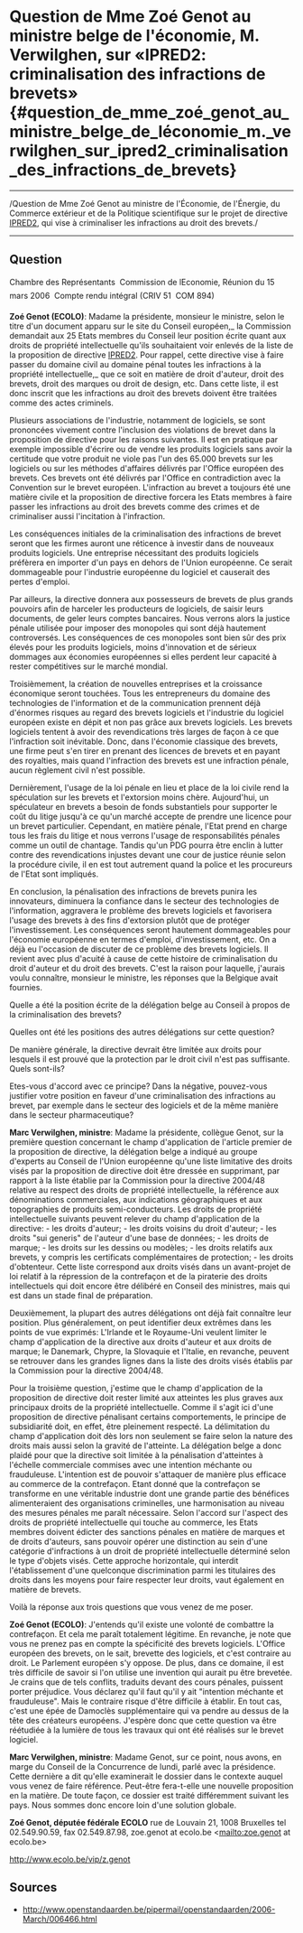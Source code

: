 # Question de Mme Zoé Genot au ministre belge de l\'économie, M. Verwilghen, sur «IPRED2: criminalisation des infractions de brevets» {#question_de_mme_zoé_genot_au_ministre_belge_de_léconomie_m._verwilghen_sur_ipred2_criminalisation_des_infractions_de_brevets}

------------------------------------------------------------------------

/Question de Mme Zoé Genot au ministre de l\'Économie, de l\'Énergie, du
Commerce extérieur et de la Politique scientifique sur le projet de
directive [IPRED2](IPRED2 "wikilink"), qui vise à criminaliser les
infractions au droit des brevets./

------------------------------------------------------------------------

## Question

Chambre des Représentants  Commission de lEconomie, Réunion du 15 mars
2006  Compte rendu intégral (CRIV 51  COM 894)

**Zoé Genot (ECOLO)**: Madame la présidente, monsieur le ministre, selon
le titre d\'un document apparu sur le site du Conseil européen,\_ la
Commission demandait aux 25 Etats membres du Conseil leur position
écrite quant aux droits de propriété intellectuelle qu\'ils souhaitaient
voir enlevés de la liste de la proposition de directive
[IPRED2](IPRED2 "wikilink"). Pour rappel, cette directive vise à faire
passer du domaine civil au domaine pénal toutes les infractions à la
propriété intellectuelle,\_ que ce soit en matière de droit d\'auteur,
droit des brevets, droit des marques ou droit de design, etc. Dans cette
liste, il est donc inscrit que les infractions au droit des brevets
doivent être traitées comme des actes criminels.

Plusieurs associations de l\'industrie, notamment de logiciels, se sont
prononcées vivement contre l\'inclusion des violations de brevet dans la
proposition de directive pour les raisons suivantes. Il est en pratique
par exemple impossible d\'écrire ou de vendre les produits logiciels
sans avoir la certitude que votre produit ne viole pas l\'un des 65.000
brevets sur les logiciels ou sur les méthodes d\'affaires délivrés par
l\'Office européen des brevets. Ces brevets ont été délivrés par
l\'Office en contradiction avec la Convention sur le brevet européen.
L\'infraction au brevet a toujours été une matière civile et la
proposition de directive forcera les Etats membres à faire passer les
infractions au droit des brevets comme des crimes et de criminaliser
aussi l\'incitation à l\'infraction.

Les conséquences initiales de la criminalisation des infractions de
brevet seront que les firmes auront une réticence à investir dans de
nouveaux produits logiciels. Une entreprise nécessitant des produits
logiciels préfèrera en importer d\'un pays en dehors de l\'Union
européenne. Ce serait dommageable pour l\'industrie européenne du
logiciel et causerait des pertes d\'emploi.

Par ailleurs, la directive donnera aux possesseurs de brevets de plus
grands pouvoirs afin de harceler les producteurs de logiciels, de saisir
leurs documents, de geler leurs comptes bancaires. Nous verrons alors la
justice pénale utilisée pour imposer des monopoles qui sont déjà
hautement controversés. Les conséquences de ces monopoles sont bien sûr
des prix élevés pour les produits logiciels, moins d\'innovation et de
sérieux dommages aux économies européennes si elles perdent leur
capacité à rester compétitives sur le marché mondial.

Troisièmement, la création de nouvelles entreprises et la croissance
économique seront touchées. Tous les entrepreneurs du domaine des
technologies de l\'information et de la communication prennent déjà
d\'énormes risques au regard des brevets logiciels et l\'industrie du
logiciel européen existe en dépit et non pas grâce aux brevets
logiciels. Les brevets logiciels tentent à avoir des revendications très
larges de façon à ce que l\'infraction soit inévitable. Donc, dans
l\'économie classique des brevets, une firme peut s\'en tirer en prenant
des licences de brevets et en payant des royalties, mais quand
l\'infraction des brevets est une infraction pénale, aucun règlement
civil n\'est possible.

Dernièrement, l\'usage de la loi pénale en lieu et place de la loi
civile rend la spéculation sur les brevets et l\'extorsion moins chère.
Aujourd\'hui, un spéculateur en brevets a besoin de fonds substantiels
pour supporter le coût du litige jusqu\'à ce qu\'un marché accepte de
prendre une licence pour un brevet particulier. Cependant, en matière
pénale, l\'Etat prend en charge tous les frais du litige et nous verrons
l\'usage de responsabilités pénales comme un outil de chantage. Tandis
qu\'un PDG pourra être enclin à lutter contre des revendications
injustes devant une cour de justice réunie selon la procédure civile, il
en est tout autrement quand la police et les procureurs de l\'Etat sont
impliqués.

En conclusion, la pénalisation des infractions de brevets punira les
innovateurs, diminuera la confiance dans le secteur des technologies de
l\'information, aggravera le problème des brevets logiciels et
favorisera l\'usage des brevets à des fins d\'extorsion plutôt que de
protéger l\'investissement. Les conséquences seront hautement
dommageables pour l\'économie européenne en termes d\'emploi,
d\'investissement, etc. On a déjà eu l\'occasion de discuter de ce
problème des brevets logiciels. Il revient avec plus d\'acuité à cause
de cette histoire de criminalisation du droit d\'auteur et du droit des
brevets. C\'est la raison pour laquelle, j\'aurais voulu connaître,
monsieur le ministre, les réponses que la Belgique avait fournies.

Quelle a été la position écrite de la délégation belge au Conseil à
propos de la criminalisation des brevets?

Quelles ont été les positions des autres délégations sur cette question?

De manière générale, la directive devrait être limitée aux droits pour
lesquels il est prouvé que la protection par le droit civil n\'est pas
suffisante. Quels sont-ils?

Etes-vous d\'accord avec ce principe? Dans la négative, pouvez-vous
justifier votre position en faveur d\'une criminalisation des
infractions au brevet, par exemple dans le secteur des logiciels et de
la même manière dans le secteur pharmaceutique?

**Marc Verwilghen, ministre**: Madame la présidente, collègue Genot, sur
la première question concernant le champ d\'application de l\'article
premier de la proposition de directive, la délégation belge a indiqué au
groupe d\'experts au Conseil de l\'Union européenne qu\'une liste
limitative des droits visés par la proposition de directive doit être
dressée en supprimant, par rapport à la liste établie par la Commission
pour la directive 2004/48 relative au respect des droits de propriété
intellectuelle, la référence aux dénominations commerciales, aux
indications géographiques et aux topographies de produits
semi-conducteurs. Les droits de propriété intellectuelle suivants
peuvent relever du champ d\'application de la directive: - les droits
d\'auteur; - les droits voisins du droit d\'auteur; - les droits \"sui
generis\" de l\'auteur d\'une base de données; - les droits de marque; -
les droits sur les dessins ou modèles; - les droits relatifs aux
brevets, y compris les certificats complémentaires de protection; - les
droits d\'obtenteur. Cette liste correspond aux droits visés dans un
avant-projet de loi relatif à la répression de la contrefaçon et de la
piraterie des droits intellectuels qui doit encore être délibéré en
Conseil des ministres, mais qui est dans un stade final de préparation.

Deuxièmement, la plupart des autres délégations ont déjà fait connaître
leur position. Plus généralement, on peut identifier deux extrêmes dans
les points de vue exprimés: L\'Irlande et le Royaume-Uni veulent limiter
le champ d\'application de la directive aux droits d\'auteur et aux
droits de marque; le Danemark, Chypre, la Slovaquie et l\'Italie, en
revanche, peuvent se retrouver dans les grandes lignes dans la liste des
droits visés établis par la Commission pour la directive 2004/48.

Pour la troisième question, j\'estime que le champ d\'application de la
proposition de directive doit rester limité aux atteintes les plus
graves aux principaux droits de la propriété intellectuelle. Comme il
s\'agit ici d\'une proposition de directive pénalisant certains
comportements, le principe de subsidiarité doit, en effet, être
pleinement respecté. La délimitation du champ d\'application doit dès
lors non seulement se faire selon la nature des droits mais aussi selon
la gravité de l\'atteinte. La délégation belge a donc plaidé pour que la
directive soit limitée à la pénalisation d\'atteintes à l\'échelle
commerciale commises avec une intention méchante ou frauduleuse.
L\'intention est de pouvoir s\'attaquer de manière plus efficace au
commerce de la contrefaçon. Etant donné que la contrefaçon se transforme
en une véritable industrie dont une grande partie des bénéfices
alimenteraient des organisations criminelles, une harmonisation au
niveau des mesures pénales me paraît nécessaire. Selon l\'accord sur
l\'aspect des droits de propriété intellectuelle qui touche au commerce,
les Etats membres doivent édicter des sanctions pénales en matière de
marques et de droits d\'auteurs, sans pouvoir opérer une distinction au
sein d\'une catégorie d\'infractions à un droit de propriété
intellectuelle déterminé selon le type d\'objets visés. Cette approche
horizontale, qui interdit l\'établissement d\'une quelconque
discrimination parmi les titulaires des droits dans les moyens pour
faire respecter leur droits, vaut également en matière de brevets.

Voilà la réponse aux trois questions que vous venez de me poser.

**Zoé Genot (ECOLO)**: J\'entends qu\'il existe une volonté de combattre
la contrefaçon. Et cela me paraît totalement légitime. En revanche, je
note que vous ne prenez pas en compte la spécificité des brevets
logiciels. L\'Office européen des brevets, on le sait, brevette des
logiciels, et c\'est contraire au droit. Le Parlement européen s\'y
oppose. De plus, dans ce domaine, il est très difficile de savoir si
l\'on utilise une invention qui aurait pu être brevetée. Je crains que
de tels conflits, traduits devant des cours pénales, puissent porter
préjudice. Vous déclarez qu\'il faut qu\'il y ait \"intention méchante
et frauduleuse\". Mais le contraire risque d\'être difficile à établir.
En tout cas, c\'est une épée de Damoclès supplémentaire qui va pendre au
dessus de la tête des créateurs européens. J\'espère donc que cette
question va être réétudiée à la lumière de tous les travaux qui ont été
réalisés sur le brevet logiciel.

**Marc Verwilghen, ministre**: Madame Genot, sur ce point, nous avons,
en marge du Conseil de la Concurrence de lundi, parlé avec la
présidence. Cette dernière a dit qu\'elle examinerait le dossier dans le
contexte auquel vous venez de faire référence. Peut-être fera-t-elle une
nouvelle proposition en la matière. De toute façon, ce dossier est
traité différemment suivant les pays. Nous sommes donc encore loin
d\'une solution globale.

**Zoé Genot, députée fédérale ECOLO** rue de Louvain 21, 1008 Bruxelles
tel 02.549.90.59, fax 02.549.87.98, zoe.genot at ecolo.be
\<[mailto:zoe.genot](mailto:zoe.genot) at ecolo.be>

<http://www.ecolo.be/vip/z.genot>

## Sources

-   <http://www.openstandaarden.be/pipermail/openstandaarden/2006-March/006466.html>
